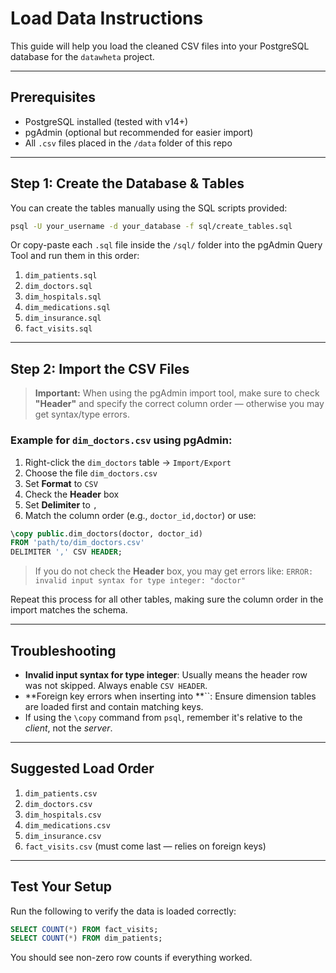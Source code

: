 # Load Data Instructions

This guide will help you load the cleaned CSV files into your PostgreSQL database for the `datawheta` project.

---

## Prerequisites

- PostgreSQL installed (tested with v14+)
- pgAdmin (optional but recommended for easier import)
- All `.csv` files placed in the `/data` folder of this repo

---

## Step 1: Create the Database & Tables

You can create the tables manually using the SQL scripts provided:

```bash
psql -U your_username -d your_database -f sql/create_tables.sql
```

Or copy-paste each `.sql` file inside the `/sql/` folder into the pgAdmin Query Tool and run them in this order:

1. `dim_patients.sql`
2. `dim_doctors.sql`
3. `dim_hospitals.sql`
4. `dim_medications.sql`
5. `dim_insurance.sql`
6. `fact_visits.sql`

---

## Step 2: Import the CSV Files

> **Important:** When using the pgAdmin import tool, make sure to check **"Header"** and specify the correct column order — otherwise you may get syntax/type errors.

### Example for `dim_doctors.csv` using pgAdmin:

1. Right-click the `dim_doctors` table → `Import/Export`
2. Choose the file `dim_doctors.csv`
3. Set **Format** to `CSV`
4. Check the **Header** box
5. Set **Delimiter** to `,`
6. Match the column order (e.g., `doctor_id,doctor`) or use:

```sql
\copy public.dim_doctors(doctor, doctor_id)
FROM 'path/to/dim_doctors.csv'
DELIMITER ',' CSV HEADER;
```

> If you do not check the **Header** box, you may get errors like: `ERROR: invalid input syntax for type integer: "doctor"`

Repeat this process for all other tables, making sure the column order in the import matches the schema.

---

## Troubleshooting

- **Invalid input syntax for type integer**: Usually means the header row was not skipped. Always enable `CSV HEADER`.
- **Foreign key errors when inserting into **``: Ensure dimension tables are loaded first and contain matching keys.
- If using the `\copy` command from `psql`, remember it's relative to the *client*, not the *server*.

---

## Suggested Load Order

1. `dim_patients.csv`
2. `dim_doctors.csv`
3. `dim_hospitals.csv`
4. `dim_medications.csv`
5. `dim_insurance.csv`
6. `fact_visits.csv` (must come last — relies on foreign keys)

---

## Test Your Setup

Run the following to verify the data is loaded correctly:

```sql
SELECT COUNT(*) FROM fact_visits;
SELECT COUNT(*) FROM dim_patients;
```

You should see non-zero row counts if everything worked.

